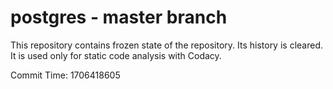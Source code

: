 # postgres - master branch

This repository contains frozen state of the repository.
Its history is cleared. It is used only for static code
analysis with Codacy.

Commit Time: 1706418605